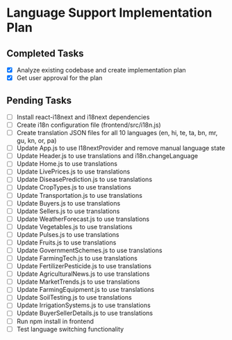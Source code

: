 # Language Support Implementation Plan

## Completed Tasks
- [x] Analyze existing codebase and create implementation plan
- [x] Get user approval for the plan

## Pending Tasks
- [ ] Install react-i18next and i18next dependencies
- [ ] Create i18n configuration file (frontend/src/i18n.js)
- [ ] Create translation JSON files for all 10 languages (en, hi, te, ta, bn, mr, gu, kn, or, pa)
- [ ] Update App.js to use I18nextProvider and remove manual language state
- [ ] Update Header.js to use translations and i18n.changeLanguage
- [ ] Update Home.js to use translations
- [ ] Update LivePrices.js to use translations
- [ ] Update DiseasePrediction.js to use translations
- [ ] Update CropTypes.js to use translations
- [ ] Update Transportation.js to use translations
- [ ] Update Buyers.js to use translations
- [ ] Update Sellers.js to use translations
- [ ] Update WeatherForecast.js to use translations
- [ ] Update Vegetables.js to use translations
- [ ] Update Pulses.js to use translations
- [ ] Update Fruits.js to use translations
- [ ] Update GovernmentSchemes.js to use translations
- [ ] Update FarmingTech.js to use translations
- [ ] Update FertilizerPesticide.js to use translations
- [ ] Update AgriculturalNews.js to use translations
- [ ] Update MarketTrends.js to use translations
- [ ] Update FarmingEquipment.js to use translations
- [ ] Update SoilTesting.js to use translations
- [ ] Update IrrigationSystems.js to use translations
- [ ] Update BuyerSellerDetails.js to use translations
- [ ] Run npm install in frontend
- [ ] Test language switching functionality
